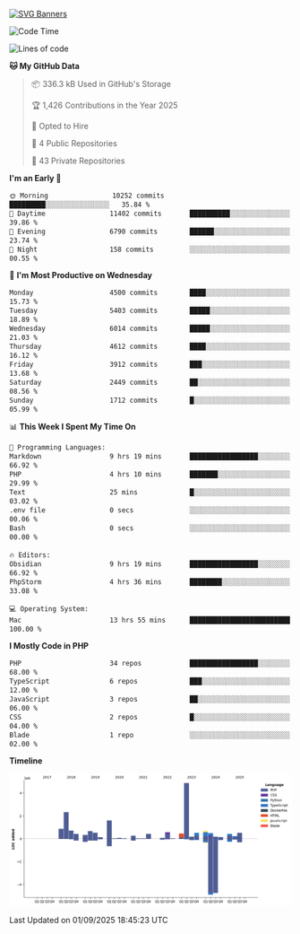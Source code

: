 [![SVG Banners](https://svg-banners.vercel.app/api?type=glitch&text1=Gere_Lajos%F0%9F%92%BB&width=800&height=400)](https://github.com/Akshay090/svg-banners)

<!--START_SECTION:waka-->
![Code Time](http://img.shields.io/badge/Code%20Time-2%2C813%20hrs%2058%20mins-blue)

![Lines of code](https://img.shields.io/badge/From%20Hello%20World%20I%27ve%20Written-17.5%20million%20lines%20of%20code-blue)

**🐱 My GitHub Data** 

> 📦 336.3 kB Used in GitHub's Storage 
 > 
> 🏆 1,426 Contributions in the Year 2025
 > 
> 💼 Opted to Hire
 > 
> 📜 4 Public Repositories 
 > 
> 🔑 43 Private Repositories 
 > 
**I'm an Early 🐤** 

```text
🌞 Morning                10252 commits       █████████░░░░░░░░░░░░░░░░   35.84 % 
🌆 Daytime                11402 commits       ██████████░░░░░░░░░░░░░░░   39.86 % 
🌃 Evening                6790 commits        ██████░░░░░░░░░░░░░░░░░░░   23.74 % 
🌙 Night                  158 commits         ░░░░░░░░░░░░░░░░░░░░░░░░░   00.55 % 
```
📅 **I'm Most Productive on Wednesday** 

```text
Monday                   4500 commits        ████░░░░░░░░░░░░░░░░░░░░░   15.73 % 
Tuesday                  5403 commits        █████░░░░░░░░░░░░░░░░░░░░   18.89 % 
Wednesday                6014 commits        █████░░░░░░░░░░░░░░░░░░░░   21.03 % 
Thursday                 4612 commits        ████░░░░░░░░░░░░░░░░░░░░░   16.12 % 
Friday                   3912 commits        ███░░░░░░░░░░░░░░░░░░░░░░   13.68 % 
Saturday                 2449 commits        ██░░░░░░░░░░░░░░░░░░░░░░░   08.56 % 
Sunday                   1712 commits        █░░░░░░░░░░░░░░░░░░░░░░░░   05.99 % 
```


📊 **This Week I Spent My Time On** 

```text
💬 Programming Languages: 
Markdown                 9 hrs 19 mins       █████████████████░░░░░░░░   66.92 % 
PHP                      4 hrs 10 mins       ███████░░░░░░░░░░░░░░░░░░   29.99 % 
Text                     25 mins             █░░░░░░░░░░░░░░░░░░░░░░░░   03.02 % 
.env file                0 secs              ░░░░░░░░░░░░░░░░░░░░░░░░░   00.06 % 
Bash                     0 secs              ░░░░░░░░░░░░░░░░░░░░░░░░░   00.00 % 

🔥 Editors: 
Obsidian                 9 hrs 19 mins       █████████████████░░░░░░░░   66.92 % 
PhpStorm                 4 hrs 36 mins       ████████░░░░░░░░░░░░░░░░░   33.08 % 

💻 Operating System: 
Mac                      13 hrs 55 mins      █████████████████████████   100.00 % 
```

**I Mostly Code in PHP** 

```text
PHP                      34 repos            █████████████████░░░░░░░░   68.00 % 
TypeScript               6 repos             ███░░░░░░░░░░░░░░░░░░░░░░   12.00 % 
JavaScript               3 repos             ██░░░░░░░░░░░░░░░░░░░░░░░   06.00 % 
CSS                      2 repos             █░░░░░░░░░░░░░░░░░░░░░░░░   04.00 % 
Blade                    1 repo              ░░░░░░░░░░░░░░░░░░░░░░░░░   02.00 % 
```



**Timeline**

![Lines of Code chart](https://raw.githubusercontent.com/gere-lajos/gere-lajos/main/assets/bar_graph.png)


 Last Updated on 01/09/2025 18:45:23 UTC
<!--END_SECTION:waka-->
